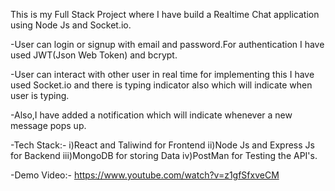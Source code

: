 This is my  Full Stack Project where I have build a Realtime Chat application using Node Js and Socket.io.

-User can login or signup with email and password.For authentication I have used JWT(Json Web Token) and bcrypt.

-User can interact with other user in real time for implementing this I have used Socket.io and there is typing indicator also which will indicate when user is typing.

-Also,I have added a notification which will indicate whenever a new message pops up.

-Tech Stack:- i)React and Taliwind for Frontend ii)Node Js and Express Js for Backend iii)MongoDB for storing Data iv)PostMan for Testing the API's.

-Demo Video:- https://www.youtube.com/watch?v=z1gfSfxveCM
